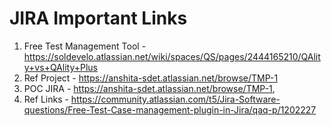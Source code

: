 # JIRA Important Links

1. Free Test Management Tool - https://soldevelo.atlassian.net/wiki/spaces/QS/pages/2444165210/QAlity+vs+QAlity+Plus
2. Ref Project - https://anshita-sdet.atlassian.net/browse/TMP-1
3. POC JIRA - https://anshita-sdet.atlassian.net/browse/TMP-1, 
4. Ref Links - https://community.atlassian.com/t5/Jira-Software-questions/Free-Test-Case-management-plugin-in-Jira/qaq-p/1202227
